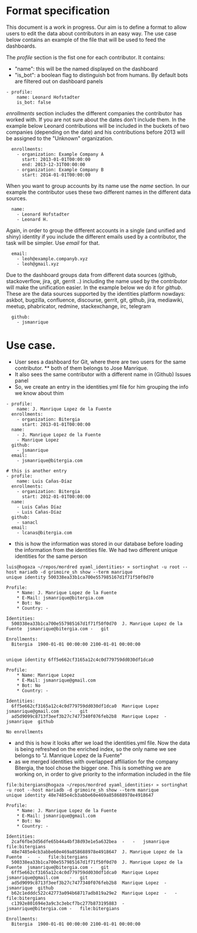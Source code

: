 # Format specification

This document is a work in progress. Our aim is to define a format to allow users to edit the data about contributors in an easy way. The use case below contains an example of the file that will be used to feed the dashboards.

The *profile* section is the fist one for each contributor. It contains:
* "name": this will be the named displayed on the dashboard
* "is_bot": a boolean flag to distinguish bot from humans. By default bots are filtered out on dashboard panels
```
- profile:
    name: Leonard Hofstadter
    is_bot: false
```

*enrollments* section includes the different companies the contributor has worked with. If you are not sure about the dates don't include them. In the example below Leonard contributions will be included in the buckets of two companies (depending on the date) and his contributions before 2013 will be assigned to the "Unknown" organization.

```
  enrollments:
    - organization: Example Company A
      start: 2013-01-01T00:00:00
      end: 2013-12-31T00:00:00
    - organization: Example Company B
      start: 2014-01-01T00:00:00
```

When you want to group accounts by its name use the *name* section. In our example the contributor uses these two different names in the different data sources.
```
  name:
    - Leonard Hofstadter
    - Leonard H.
```

Again, in order to group the different accounts in a single (and unified and shiny) identity if you include the different emails used by a contributor, the task will be simpler. Use *email* for that.
```
  email:
    - leoh@example.companyb.xyz
    - leoh@gmail.xyz
```

Due to the dashboard groups data from different data sources (github, stackoverflow, jira, git, gerrit ..) including the name used by the contributor will make the unification easier. In the example below we do it for *github*. These are the data sources supported by the identities platform nowdays: askbot, bugzilla, confluence, discourse, gerrit, git, github, jira, mediawiki, meetup, phabricator, redmine, stackexchange, irc, telegram

```
  github:
    - jsmanrique
```



# Use case.


* User sees a dashboard for Git, where there are two users for the same contributor.
** both of them belongs to Jose Manrique.
* It also sees the same contributor with a different name in (Github) Issues panel
* So, we create an entry in the identities.yml file for him grouping the info we know about thim

```
- profile:
    name: J. Manrique Lopez de la Fuente
  enrollments:
    - organization: Bitergia
      start: 2013-01-01T00:00:00
  name:
    - J. Manrique Lopez de la Fuente
    - Manrique Lopez
  github:
    - jsmanrique
  email:
    - jsmanrique@bitergia.com

# this is another entry
- profile:
    name: Luis Cañas-Díaz
  enrollments:
    - organization: Bitergia
      start: 2012-01-01T00:00:00
  name:
    - Luis Cañas Díaz
    - Luis Cañas-Díaz
  github:
    - sanacl
  email:
    - lcanas@bitergia.com
```

* this is how the information was stored in our database before loading the information from the identities file. We had two different unique identities for the same person

```
luis@hogaza ~/repos/mordred ±yaml_identities⚡ » sortinghat -u root --host mariadb -d grimoire_sh show --term manrique
unique identity 500338ea33b1ca700e557985167d1f71f50f0d70

Profile:
    * Name: J. Manrique Lopez de la Fuente
    * E-Mail: jsmanrique@bitergia.com
    * Bot: No
    * Country: -

Identities:
  500338ea33b1ca700e557985167d1f71f50f0d70	J. Manrique Lopez de la Fuente	jsmanrique@bitergia.com	-	git

Enrollments:
  Bitergia	1900-01-01 00:00:00	2100-01-01 00:00:00


unique identity 6ff5e662cf3165a12c4c0d779759dd030df1dca0

Profile:
    * Name: Manrique Lopez
    * E-Mail: jsmanrique@gmail.com
    * Bot: No
    * Country: -

Identities:
  6ff5e662cf3165a12c4c0d779759dd030df1dca0	Manrique Lopez	jsmanrique@gmail.com	-	git
  ad5d9099c8713f3eef3b27c7477340f076feb2b8	Manrique Lopez	-	jsmanrique	github

No enrollments
```
* and this is how it looks after we load the identities.yml file. Now the data is being refreshed on the enriched index, so the only name we see belongs to "J. Manrique Lopez de la Fuente"
* as we merged identities with overlapped affiliation for the company Bitergia, the tool chose the bigger one. This is something we are working on, in order to give priority to the information included in the file

```
file:bitergians@hogaza ~/repos/mordred ±yaml_identities⚡ » sortinghat -u root --host mariadb -d grimoire_sh show --term manrique
unique identity 48e7485e4cb3abbe60e469a858688978e4918647

Profile:
    * Name: J. Manrique Lopez de la Fuente
    * E-Mail: jsmanrique@gmail.com
    * Bot: No
    * Country: -

Identities:
  2caf6fbe3d56dfe65b44a4bf38d93e1e5a632bea	-	-	jsmanrique	file:bitergians
  48e7485e4cb3abbe60e469a858688978e4918647	J. Manrique Lopez de la Fuente	-	-	file:bitergians
  500338ea33b1ca700e557985167d1f71f50f0d70	J. Manrique Lopez de la Fuente	jsmanrique@bitergia.com	-	git
  6ff5e662cf3165a12c4c0d779759dd030df1dca0	Manrique Lopez	jsmanrique@gmail.com	-	git
  ad5d9099c8713f3eef3b27c7477340f076feb2b8	Manrique Lopez	-	jsmanrique	github
  b62c1edddc522c42773a094b68717adb819a29e2	Manrique Lopez	-	-	file:bitergians
  c1392e801694e3a9c3c3ebcf7bc277b873195883	-	jsmanrique@bitergia.com	-	file:bitergians

Enrollments:
  Bitergia	1900-01-01 00:00:00	2100-01-01 00:00:00

```
